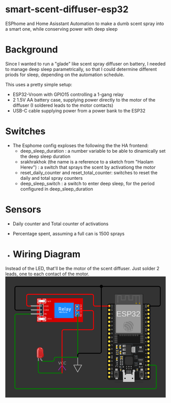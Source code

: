 # smart-scent-diffuser-esp32
ESPhome and Home Asisstant Automation to make a dumb scent spray into a smart one, while conserving power with deep sleep

# Background
Since I wanted to run a "glade" like scent spray diffuser on battery, I needed to manage deep sleep parametrically, so that I could determine different priods for sleep, depending on the automation schedule.

This uses a pretty simple setup:

* ESP32-Vroom with GPIO15 controlling a 1-gang relay
* 2 1.5V AA battery case, supplying power directly to the motor of the diffuser (I soldered leads to the motor contacts)
* USB-C cable supplying power from a power bank to the ESP32

# Switches
* The Esphome config exploses the following the the HA frontend:
  * deep_sleep_duration : a number variable to be able to dinamically set the deep sleep duration
  * srakhrakhok (the name is a reference to a sketch from "Haolam Herev") : a switch that sprays the scent by activationg the motor
  * reset_daily_counter and reset_total_counter: switches to reset the daily and total spray counters
  * deep_sleep_switch : a switch to enter deep sleep, for the period configured in deep_sleep_duration

# Sensors
* Daily counter and Total counter of activations
* Percentage spent, assuming a full can is 1500 sprays

* # Wiring Diagram
Instead of the LED, that'll be the motor of the scent diffuser. Just solder 2 leads, one to each contact of the motor.
![Wiring Diagram](wiring.png)
